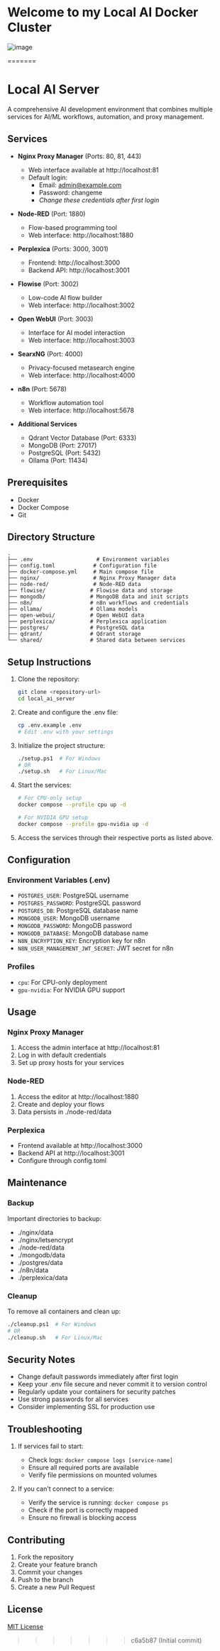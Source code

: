 # Welcome to my Local AI Docker Cluster

![image](https://github.com/user-attachments/assets/cf25f9d6-6ba5-49d5-8f98-9aa89ad565bc)

=======
# Local AI Server

A comprehensive AI development environment that combines multiple services for AI/ML workflows, automation, and proxy management.

## Services

- **Nginx Proxy Manager** (Ports: 80, 81, 443)
  - Web interface available at http://localhost:81
  - Default login:
    - Email: admin@example.com
    - Password: changeme
    - *Change these credentials after first login*

- **Node-RED** (Port: 1880)
  - Flow-based programming tool
  - Web interface: http://localhost:1880

- **Perplexica** (Ports: 3000, 3001)
  - Frontend: http://localhost:3000
  - Backend API: http://localhost:3001

- **Flowise** (Port: 3002)
  - Low-code AI flow builder
  - Web interface: http://localhost:3002

- **Open WebUI** (Port: 3003)
  - Interface for AI model interaction
  - Web interface: http://localhost:3003

- **SearxNG** (Port: 4000)
  - Privacy-focused metasearch engine
  - Web interface: http://localhost:4000

- **n8n** (Port: 5678)
  - Workflow automation tool
  - Web interface: http://localhost:5678

- **Additional Services**
  - Qdrant Vector Database (Port: 6333)
  - MongoDB (Port: 27017)
  - PostgreSQL (Port: 5432)
  - Ollama (Port: 11434)

## Prerequisites

- Docker
- Docker Compose
- Git

## Directory Structure

```
.
├── .env                    # Environment variables
├── config.toml            # Configuration file
├── docker-compose.yml     # Main compose file
├── nginx/                 # Nginx Proxy Manager data
├── node-red/              # Node-RED data
├── flowise/              # Flowise data and storage
├── mongodb/              # MongoDB data and init scripts
├── n8n/                  # n8n workflows and credentials
├── ollama/               # Ollama models
├── open-webui/           # Open WebUI data
├── perplexica/           # Perplexica application
├── postgres/             # PostgreSQL data
├── qdrant/               # Qdrant storage
└── shared/               # Shared data between services
```

## Setup Instructions

1. Clone the repository:
   ```bash
   git clone <repository-url>
   cd local_ai_server
   ```

2. Create and configure the .env file:
   ```bash
   cp .env.example .env
   # Edit .env with your settings
   ```

3. Initialize the project structure:
   ```bash
   ./setup.ps1  # For Windows
   # OR
   ./setup.sh   # For Linux/Mac
   ```

4. Start the services:
   ```bash
   # For CPU-only setup
   docker compose --profile cpu up -d

   # For NVIDIA GPU setup
   docker compose --profile gpu-nvidia up -d
   ```

5. Access the services through their respective ports as listed above.

## Configuration

### Environment Variables (.env)
- `POSTGRES_USER`: PostgreSQL username
- `POSTGRES_PASSWORD`: PostgreSQL password
- `POSTGRES_DB`: PostgreSQL database name
- `MONGODB_USER`: MongoDB username
- `MONGODB_PASSWORD`: MongoDB password
- `MONGODB_DATABASE`: MongoDB database name
- `N8N_ENCRYPTION_KEY`: Encryption key for n8n
- `N8N_USER_MANAGEMENT_JWT_SECRET`: JWT secret for n8n

### Profiles
- `cpu`: For CPU-only deployment
- `gpu-nvidia`: For NVIDIA GPU support

## Usage

### Nginx Proxy Manager
1. Access the admin interface at http://localhost:81
2. Log in with default credentials
3. Set up proxy hosts for your services

### Node-RED
1. Access the editor at http://localhost:1880
2. Create and deploy your flows
3. Data persists in ./node-red/data

### Perplexica
- Frontend available at http://localhost:3000
- Backend API at http://localhost:3001
- Configure through config.toml

## Maintenance

### Backup
Important directories to backup:
- ./nginx/data
- ./nginx/letsencrypt
- ./node-red/data
- ./mongodb/data
- ./postgres/data
- ./n8n/data
- ./perplexica/data

### Cleanup
To remove all containers and clean up:
```bash
./cleanup.ps1  # For Windows
# OR
./cleanup.sh   # For Linux/Mac
```

## Security Notes

- Change default passwords immediately after first login
- Keep your .env file secure and never commit it to version control
- Regularly update your containers for security patches
- Use strong passwords for all services
- Consider implementing SSL for production use

## Troubleshooting

1. If services fail to start:
   - Check logs: `docker compose logs [service-name]`
   - Ensure all required ports are available
   - Verify file permissions on mounted volumes

2. If you can't connect to a service:
   - Verify the service is running: `docker compose ps`
   - Check if the port is correctly mapped
   - Ensure no firewall is blocking access

## Contributing

1. Fork the repository
2. Create your feature branch
3. Commit your changes
4. Push to the branch
5. Create a new Pull Request

## License

[MIT License](LICENSE)
>>>>>>> c6a5b87 (Initial commit)
